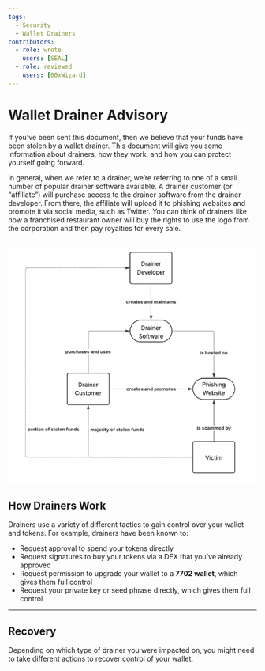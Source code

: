 ```yaml
---
tags:
  - Security
  - Wallet Drainers
contributors:
  - role: wrote
    users: [SEAL]
  - role: reviewed
    users: [00xWizard]
---
```


# Wallet Drainer Advisory

If you’ve been sent this document, then we believe that your funds have been stolen by a wallet drainer. This document will give you some information about drainers, how they work, and how you can protect yourself going forward.

In general, when we refer to a drainer, we’re referring to one of a small number of popular drainer software available. A drainer customer (or “affiliate”) will purchase access to the drainer software from the drainer developer. From there, the affiliate will upload it to phishing websites and promote it via social media, such as Twitter. You can think of drainers like how a franchised restaurant owner will buy the rights to use the logo from the corporation and then pay royalties for every sale.

![screenshot](../Playbooks/resources/example5.png)
---

## How Drainers Work

Drainers use a variety of different tactics to gain control over your wallet and tokens. For example, drainers have been known to:

- Request approval to spend your tokens directly  
- Request signatures to buy your tokens via a DEX that you’ve already approved  
- Request permission to upgrade your wallet to a **7702 wallet**, which gives them full control  
- Request your private key or seed phrase directly, which gives them full control  

---

## Recovery

Depending on which type of drainer you were impacted on, you might need to take different actions to recover control of your wallet.
